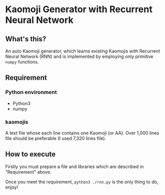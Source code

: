 Kaomoji Generator with Recurrent Neural Network 
==========

## What's this? ##
An auto Kaomoji generator, which learns existing Kaomojis with Recurrent Neural Network (RNN) and is implemented by employing only primitive `numpy` functions.

## Requirement ##
### Python environment ###
- Python3
- numpy

### kaomojis ###
A text file whose each line contains one Kaomoji (or AA).
Over 1,000 lines file should be preferable (I used 7,320 lines file).

## How to execute ##
Firstly you must prepare a file and libraries which are described in "Requirement" above.

Once you meet the requirement, `python3 ./rnn.py` is the only thing to do, enjoy!